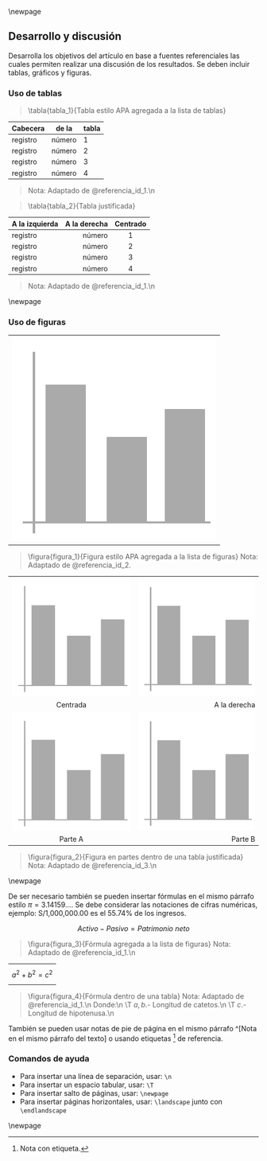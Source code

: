 \newpage

## Desarrollo y discusión

Desarrolla los objetivos del artículo en base a fuentes referenciales las cuales
permiten realizar una discusión de los resultados. Se deben incluir tablas, gráficos
y figuras.

### Uso de tablas

> \tabla{tabla_1}{Tabla estilo APA agregada a la lista de tablas}

| Cabecera | de la | tabla
| - | - | -
| registro | número | 1
| registro | número | 2
| registro | número | 3
| registro | número | 4

> Nota: Adaptado de @referencia_id_1.\n


> \tabla{tabla_2}{Tabla justificada}

| A la izquierda | A la derecha | Centrado
| - | -: | :-:
| registro | número | 1
| registro | número | 2
| registro | número | 3
| registro | número | 4

> Nota: Adaptado de @referencia_id_1.\n

\newpage

### Uso de figuras

| |
| -
| ![](datos/figura.png)
 

> \figura{figura_1}{Figura estilo APA agregada a la lista de figuras}
> Nota: Adaptado de @referencia_id_2.

| | |
|:-: | -:
| ![](datos/figura.png) | ![](datos/figura.png)
| Centrada | A la derecha
| ![](datos/figura.png) | ![](datos/figura.png)
| Parte A | Parte B

> \figura{figura_2}{Figura en partes dentro de una tabla justificada}
> Nota: Adaptado de @referencia_id_3.\n

\newpage

De ser necesario también se pueden insertar fórmulas en el mismo párrafo estilo
$\pi = 3{.}14159...$. Se debe considerar las notaciones de cifras numéricas, ejemplo:
S/1,000,000.00 es el 55.74% de los ingresos.

$$Activo - Pasivo = Patrimonio\ neto$$

> \figura{figura_3}{Fórmula agregada a la lista de figuras}
> Nota: Adaptado de @referencia_id_1.\n

| |
| -
| $$a^2 + b^2 = c^2$$

> \figura{figura_4}{Fórmula dentro de una tabla}
> Nota: Adaptado de @referencia_id_1.\n
> Donde:\n
> \T $a, b$.- Longitud de catetos.\n
> \T $c$.- Longitud de hipotenusa.\n


También se pueden usar notas de pie de página en el mismo párrafo ^[Nota en el mismo párrafo 
del texto] o usando etiquetas [^etiqueta] de referencia.

[^etiqueta]: Nota con etiqueta.

### Comandos de ayuda

* Para insertar una línea de separación, usar: `\n`
* Para insertar un espacio tabular, usar: `\T`
* Para insertar salto de páginas, usar: `\newpage`
* Para insertar páginas horizontales, usar: `\landscape` junto con `\endlandscape`

\newpage
